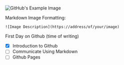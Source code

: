 # 
![GitHub's Example Image](https://octodex.github.com/images/yaktocat.png)

Markdown Image Formatting:
```
![Image Description](https://address/of/your/image)
```

First Day on Github (time of writing)
- [x] Introduction to Github
- [ ] Communicate Using Markdown
- [ ] Github Pages
